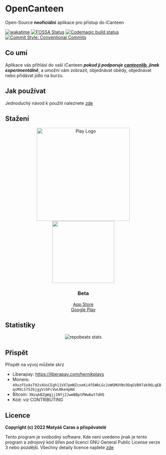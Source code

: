 # OpenCanteen
Open-Source **neoficiální** aplikace pro přístup do iCanteen

[![wakatime](https://wakatime.com/badge/user/17178fab-a33c-430f-a764-7b3f26c7b966/project/e3ff9994-0026-4041-a529-1cb2041bdf4b.svg)](https://wakatime.com/badge/user/17178fab-a33c-430f-a764-7b3f26c7b966/project/e3ff9994-0026-4041-a529-1cb2041bdf4b)
[![FOSSA Status](https://app.fossa.com/api/projects/git%2Bgithub.com%2Fhernikplays%2Fopencanteen.svg?type=shield)](https://app.fossa.com/projects/git%2Bgithub.com%2Fhernikplays%2Fopencanteen?ref=badge_shield) [![Codemagic build status](https://api.codemagic.io/apps/62863e4c96304ce0518a1694/62863e4c96304ce0518a1693/status_badge.svg)](https://codemagic.io/apps/62863e4c96304ce0518a1694/62863e4c96304ce0518a1693/latest_build) [![Commit Style: Conventional Commits](https://img.shields.io/badge/commit%20style-conventional%20commits-pink)](https://www.conventionalcommits.org/en/v1.0.0/)

## Co umí
Aplikace vás přihlásí do vaší iCanteen ***pokud ji podporuje [canteenlib](https://github.com/hernikplays/canteenlib/blob/main/COMPATIBILITY.md), jinak experimentálně***, a umožní vám zobrazit, objednávat obědy, objednávat nebo přidávat jídlo na burzu.

## Jak používat
Jednoduchý návod k použití naleznete [zde](https://github.com/hernikplays/opencanteen/wiki/Pou%C5%BE%C3%ADv%C3%A1n%C3%AD-aplikace)

## Stažení
<div align="center">
<a href="https://play.google.com/store/apps/details?id=cz.hernikplays.opencanteen" target="_blank"><img src="https://play.google.com/intl/en_us/badges/static/images/badges/en_badge_web_generic.png" alt="Play Logo" width="300px"></a><br>
  <a href="https://apps.apple.com/us/app/opencanteen/id1621124445"><img src="https://developer.apple.com/assets/elements/badges/download-on-the-app-store.svg" width="200px"></a>
  
### Beta
<a href="https://testflight.apple.com/join/HOQhP3rW" target="_blank">App Store</a><br>
  <a href="https://play.google.com/apps/testing/cz.hernikplays.opencanteen" target="_blank">Google Play</a>
</div>

## Statistiky
<div align="center">
<img src="https://repobeats.axiom.co/api/embed/ce91f6018ce5523dc8d655df771f4f504c2c6664.svg" alt="repobeats stats">
</div>

## Přispět
Přispět na vývoj můžete skrz
- Liberapay: https://liberapay.com/hernikplays
- Monero: `49uzFSxAsT92sXUsCEgh11VX7pmNZcoeKi4fEWbLGc2oWGMUVNcDDqGVB97ak96LqEBqsMXLS752bjgyVzbFcVwLNke4pNd`
- Bitcoin: `3NzqkBZgWgjj1NYj2JwmBBptPWw6wt7dHS`
- Kód: viz CONTRIBUTING

## Licence
**Copyright (c) 2022 Matyáš Caras a přispěvatelé**

Tento program je svobodný software. Kde není uvedeno jinak je tento program a zdrojový kód šířen pod licencí GNU General Public License verze 3 nebo pozdější. Všechny detaily licence najdete [zde](https://github.com/hernikplays/opencanteen/blob/main/LICENSE)
